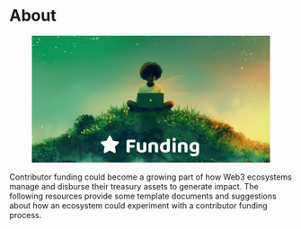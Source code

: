 # About

<figure><img src=".gitbook/assets/contributors-funding-header.png" alt=""><figcaption></figcaption></figure>

Contributor funding could become a growing part of how Web3 ecosystems manage and disburse their treasury assets to generate impact. The following resources provide some template documents and suggestions about how an ecosystem could experiment with a contributor funding process.
